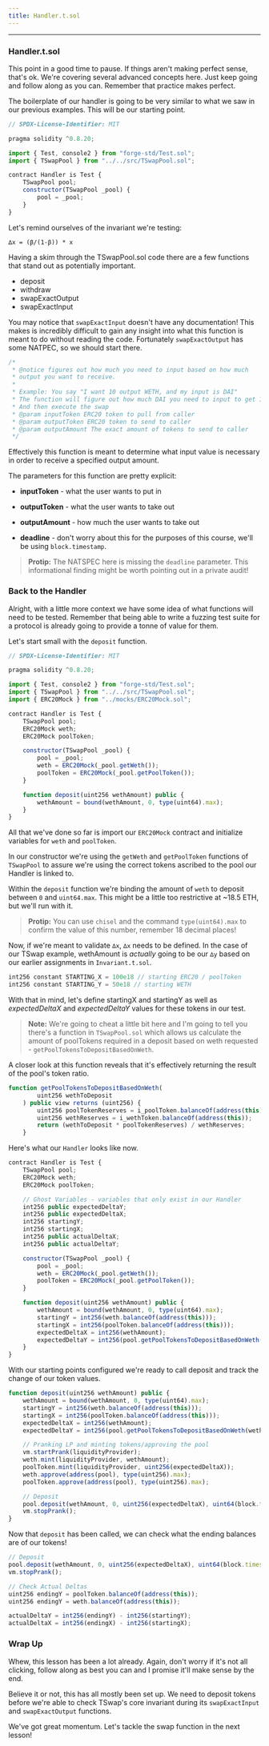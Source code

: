 ```yaml
---
title: Handler.t.sol
---
```


---

### Handler.t.sol

This point in a good time to pause. If things aren't making perfect sense, that's ok. We're covering several advanced concepts here. Just keep going and follow along as you can. Remember that practice makes perfect.

The boilerplate of our handler is going to be very similar to what we saw in our previous examples. This will be our starting point.

```js
// SPDX-License-Identifier: MIT

pragma solidity ^0.8.20;

import { Test, console2 } from "forge-std/Test.sol";
import { TSwapPool } from "../../src/TSwapPool.sol";

contract Handler is Test {
    TSwapPool pool;
    constructor(TSwapPool _pool) {
        pool = _pool;
    }
}
```

Let's remind ourselves of the invariant we're testing:

```
∆x = (β/(1-β)) * x
```

Having a skim through the TSwapPool.sol code there are a few functions that stand out as potentially important.

- deposit
- withdraw
- swapExactOutput
- swapExactInput

You may notice that `swapExactInput` doesn't have any documentation! This makes is incredibly difficult to gain any insight into what this function is meant to do without reading the code. Fortunately `swapExactOutput` has some NATPEC, so we should start there.

```js
/*
 * @notice figures out how much you need to input based on how much
 * output you want to receive.
 *
 * Example: You say "I want 10 output WETH, and my input is DAI"
 * The function will figure out how much DAI you need to input to get 10 WETH
 * And then execute the swap
 * @param inputToken ERC20 token to pull from caller
 * @param outputToken ERC20 token to send to caller
 * @param outputAmount The exact amount of tokens to send to caller
 */
```

Effectively this function is meant to determine what input value is necessary in order to receive a specified output amount.

The parameters for this function are pretty explicit:

- **inputToken** - what the user wants to put in

- **outputToken** - what the user wants to take out

- **outputAmount** - how much the user wants to take out

- **deadline** - don't worry about this for the purposes of this course, we'll be using `block.timestamp`.

> **Protip:** The NATSPEC here is missing the `deadline` parameter. This informational finding might be worth pointing out in a private audit!

### Back to the Handler

Alright, with a little more context we have some idea of what functions will need to be tested. Remember that being able to write a fuzzing test suite for a protocol is already going to provide a tonne of value for them.

Let's start small with the `deposit` function.

```js
// SPDX-License-Identifier: MIT

pragma solidity ^0.8.20;

import { Test, console2 } from "forge-std/Test.sol";
import { TSwapPool } from "../../src/TSwapPool.sol";
import { ERC20Mock } from "../mocks/ERC20Mock.sol";

contract Handler is Test {
    TSwapPool pool;
    ERC20Mock weth;
    ERC20Mock poolToken;

    constructor(TSwapPool _pool) {
        pool = _pool;
        weth = ERC20Mock(_pool.getWeth());
        poolToken = ERC20Mock(_pool.getPoolToken());
    }

    function deposit(uint256 wethAmount) public {
        wethAmount = bound(wethAmount, 0, type(uint64).max);
    }
}
```

All that we've done so far is import our `ERC20Mock` contract and initialize variables for `weth` and `poolToken`.

In our constructor we're using the `getWeth` and `getPoolToken` functions of `TSwapPool` to assure we're using the correct tokens ascribed to the pool our Handler is linked to.

Within the `deposit` function we're binding the amount of `weth` to deposit between `0` and `uint64.max`. This might be a little too restrictive at ~18.5 ETH, but we'll run with it.

> **Protip:** You can use `chisel` and the command `type(uint64).max` to confirm the value of this number, remember 18 decimal places!

Now, if we're meant to validate `∆x`, `∆x` needs to be defined. In the case of our TSwap example, wethAmount is _actually_ going to be our `∆y` based on our earlier assignments in `Invariant.t.sol`.

```js
int256 constant STARTING_X = 100e18 // starting ERC20 / poolToken
int256 constant STARTING_Y = 50e18 // starting WETH
```

With that in mind, let's define startingX and startingY as well as _expectedDeltaX_ and _expectedDeltaY_ values for these tokens in our test.

> **Note:** We're going to cheat a little bit here and I'm going to tell you there's a function in `TSwapPool.sol` which allows us calculate the amount of poolTokens required in a deposit based on weth requested - `getPoolTokensToDepositBasedOnWeth`.

A closer look at this function reveals that it's effectively returning the result of the pool's token ratio.

```js
function getPoolTokensToDepositBasedOnWeth(
        uint256 wethToDeposit
    ) public view returns (uint256) {
        uint256 poolTokenReserves = i_poolToken.balanceOf(address(this));
        uint256 wethReserves = i_wethToken.balanceOf(address(this));
        return (wethToDeposit * poolTokenReserves) / wethReserves;
    }
```

Here's what our `Handler` looks like now.

```js
contract Handler is Test {
    TSwapPool pool;
    ERC20Mock weth;
    ERC20Mock poolToken;

    // Ghost Variables - variables that only exist in our Handler
    int256 public expectedDeltaY;
    int256 public expectedDeltaX;
    int256 startingY;
    int256 startingX;
    int256 public actualDeltaX;
    int256 public actualDeltaY;

    constructor(TSwapPool _pool) {
        pool = _pool;
        weth = ERC20Mock(_pool.getWeth());
        poolToken = ERC20Mock(_pool.getPoolToken());
    }

    function deposit(uint256 wethAmount) public {
        wethAmount = bound(wethAmount, 0, type(uint64).max);
        startingY = int256(weth.balanceOf(address(this)));
        startingX = int256(poolToken.balanceOf(address(this)));
        expectedDeltaX = int256(wethAmount);
        expectedDeltaY = int256(pool.getPoolTokensToDepositBasedOnWeth(wethAmount));
    }
}
```

With our starting points configured we're ready to call deposit and track the change of our token values.

```js
function deposit(uint256 wethAmount) public {
    wethAmount = bound(wethAmount, 0, type(uint64).max);
    startingY = int256(weth.balanceOf(address(this)));
    startingX = int256(poolToken.balanceOf(address(this)));
    expectedDeltaX = int256(wethAmount);
    expectedDeltaY = int256(pool.getPoolTokensToDepositBasedOnWeth(wethAmount));

    // Pranking LP and minting tokens/approving the pool
    vm.startPrank(liquidityProvider);
    weth.mint(liquidityProvider, wethAmount);
    poolToken.mint(liquidityProvider, uint256(expectedDeltaX));
    weth.approve(address(pool), type(uint256).max);
    poolToken.approve(address(pool), type(uint256).max);

    // Deposit
    pool.deposit(wethAmount, 0, uint256(expectedDeltaX), uint64(block.timestamp));
    vm.stopPrank();
}
```

Now that `deposit` has been called, we can check what the ending balances are of our tokens!

```js
// Deposit
pool.deposit(wethAmount, 0, uint256(expectedDeltaX), uint64(block.timestamp));
vm.stopPrank();

// Check Actual Deltas
uint256 endingY = poolToken.balanceOf(address(this));
uint256 endingY = weth.balanceOf(address(this));

actualDeltaY = int256(endingY) - int256(startingY);
actualDeltaX = int256(endingX) - int256(startingX);
```

### Wrap Up

Whew, this lesson has been a lot already. Again, don't worry if it's not all clicking, follow along as best you can and I promise it'll make sense by the end.

Believe it or not, this has all mostly been set up. We need to deposit tokens before we're able to check TSwap's core invariant during its `swapExactInput` and `swapExactOutput` functions.

We've got great momentum. Let's tackle the swap function in the next lesson!
